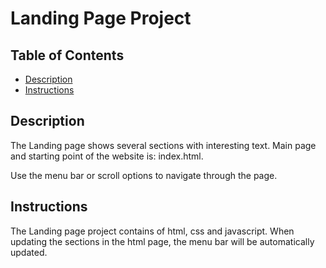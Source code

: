 # Landing Page Project

## Table of Contents

* [Description](#description)
* [Instructions](#instructions)

## Description

The Landing page shows several sections with interesting text. Main page and starting point of the website is: index.html. 

Use the menu bar or scroll options to navigate through the page.


## Instructions

The Landing page project contains of html, css and javascript. When updating the sections in the html page, the menu bar will be automatically updated.

